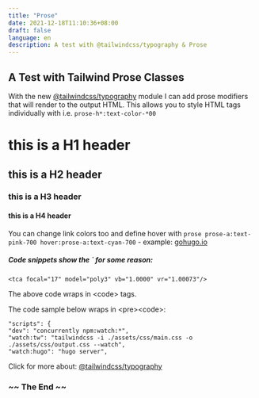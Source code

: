 ```yaml
---
title: "Prose"
date: 2021-12-18T11:10:36+08:00
draft: false
language: en
description: A test with @tailwindcss/typography & Prose
---
```


## A Test with Tailwind Prose Classes   

With the new [@tailwindcss/typography](https://tailwindcss.com/docs/typography-plugin) module I can add prose modifiers that will render to the output HTML. This allows you to style HTML tags individually with i.e. `prose-h*:text-color-*00`

# this is a H1 header
## this is a H2 header
### this is a H3 header
#### this is a H4 header   

You can change link colors too and define hover with `prose prose-a:text-pink-700 hover:prose-a:text-cyan-700` - example: 
[gohugo.io](https://gohugo.io) 

##### Code snippets show the ` for some reason: 

`<tca focal="17" model="poly3" vb="1.0000" vr="1.00073"/>`

The above code wraps in &lt;code&gt; tags.

The code sample below wraps in &lt;pre&gt;&lt;code&gt;:  

    "scripts": {
    "dev": "concurrently npm:watch:*",
    "watch:tw": "tailwindcss -i ./assets/css/main.css -o ./assets/css/output.css --watch",
    "watch:hugo": "hugo server",

Click for more about: [@tailwindcss/typography](https://tailwindcss.com/docs/typography-plugin)  

### ~~ The End ~~
